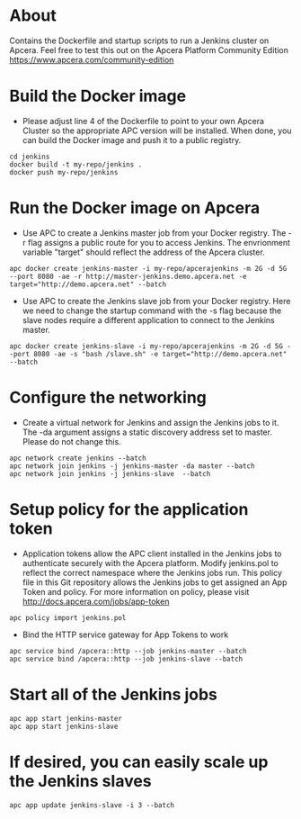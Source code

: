 # About

Contains the Dockerfile and startup scripts to run a Jenkins cluster on Apcera. Feel free to test this out on the Apcera Platform Community Edition https://www.apcera.com/community-edition

# Build the Docker image

- Please adjust line 4 of the Dockerfile to point to your own Apcera Cluster so the appropriate APC version will be installed. When done, you can build the Docker image and push it to a public registry.
```
cd jenkins
docker build -t my-repo/jenkins .
docker push my-repo/jenkins
```

# Run the Docker image on Apcera
- Use APC to create a Jenkins master job from your Docker registry. The -r flag assigns a public route for you to access Jenkins. The envrionment variable "target" should reflect the address of the Apcera cluster.
```
apc docker create jenkins-master -i my-repo/apcerajenkins -m 2G -d 5G --port 8080 -ae -r http://master-jenkins.demo.apcera.net -e target="http://demo.apcera.net" --batch
```

- Use APC to create the Jenkins slave job from your Docker registry. Here we need to change the startup command with the -s flag because the slave nodes require a different application to connect to the Jenkins master.
```
apc docker create jenkins-slave -i my-repo/apcerajenkins -m 2G -d 5G --port 8080 -ae -s "bash /slave.sh" -e target="http://demo.apcera.net" --batch
```

# Configure the networking
- Create a virtual network for Jenkins and assign the Jenkins jobs to it. The -da argument assigns a static discovery address set to master. Please do not change this.
```
apc network create jenkins --batch
apc network join jenkins -j jenkins-master -da master --batch
apc network join jenkins -j jenkins-slave  --batch
```

# Setup policy for the application token
- Application tokens allow the APC client installed in the Jenkins jobs to authenticate securely with the Apcera platform. Modify jenkins.pol to reflect the correct namespace where the Jenkins jobs run. This policy file in this Git repository allows the Jenkins jobs to get assigned an App Token and policy. For more information on policy, please visit http://docs.apcera.com/jobs/app-token
```
apc policy import jenkins.pol
```

- Bind the HTTP service gateway for App Tokens to work
```
apc service bind /apcera::http --job jenkins-master --batch
apc service bind /apcera::http --job jenkins-slave --batch
```

# Start all of the Jenkins jobs
```
apc app start jenkins-master
apc app start jenkins-slave
```

# If desired, you can easily scale up the Jenkins slaves
```
apc app update jenkins-slave -i 3 --batch
```
